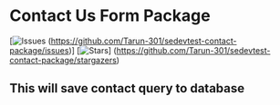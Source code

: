 # Contact Us Form Package

 [![Issues](https://img.shields.io/github/issues/Tarun-301/sedevtest-contact-package?style=flat-square)
 (https://github.com/Tarun-301/sedevtest-contact-package/issues)]
 [![Stars](https://img.shields.io/github/stars/Tarun-301/sedevtest-contact-package?style=flat-square)]
 (https://github.com/Tarun-301/sedevtest-contact-package/stargazers)
## This will save contact query to database
